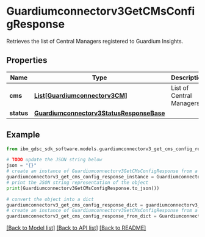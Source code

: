 # Guardiumconnectorv3GetCMsConfigResponse

Retrieves the list of Central Managers registered to Guardium Insights.

## Properties

Name | Type | Description | Notes
------------ | ------------- | ------------- | -------------
**cms** | [**List[Guardiumconnectorv3CM]**](Guardiumconnectorv3CM.md) | List of Central Managers. | [optional] 
**status** | [**Guardiumconnectorv3StatusResponseBase**](Guardiumconnectorv3StatusResponseBase.md) |  | [optional] 

## Example

```python
from ibm_gdsc_sdk_software.models.guardiumconnectorv3_get_cms_config_response import Guardiumconnectorv3GetCMsConfigResponse

# TODO update the JSON string below
json = "{}"
# create an instance of Guardiumconnectorv3GetCMsConfigResponse from a JSON string
guardiumconnectorv3_get_cms_config_response_instance = Guardiumconnectorv3GetCMsConfigResponse.from_json(json)
# print the JSON string representation of the object
print(Guardiumconnectorv3GetCMsConfigResponse.to_json())

# convert the object into a dict
guardiumconnectorv3_get_cms_config_response_dict = guardiumconnectorv3_get_cms_config_response_instance.to_dict()
# create an instance of Guardiumconnectorv3GetCMsConfigResponse from a dict
guardiumconnectorv3_get_cms_config_response_from_dict = Guardiumconnectorv3GetCMsConfigResponse.from_dict(guardiumconnectorv3_get_cms_config_response_dict)
```
[[Back to Model list]](../README.md#documentation-for-models) [[Back to API list]](../README.md#documentation-for-api-endpoints) [[Back to README]](../README.md)



